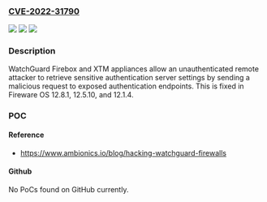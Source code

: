 ### [CVE-2022-31790](https://cve.mitre.org/cgi-bin/cvename.cgi?name=CVE-2022-31790)
![](https://img.shields.io/static/v1?label=Product&message=n%2Fa&color=blue)
![](https://img.shields.io/static/v1?label=Version&message=n%2Fa&color=blue)
![](https://img.shields.io/static/v1?label=Vulnerability&message=n%2Fa&color=brighgreen)

### Description

WatchGuard Firebox and XTM appliances allow an unauthenticated remote attacker to retrieve sensitive authentication server settings by sending a malicious request to exposed authentication endpoints. This is fixed in Fireware OS 12.8.1, 12.5.10, and 12.1.4.

### POC

#### Reference
- https://www.ambionics.io/blog/hacking-watchguard-firewalls

#### Github
No PoCs found on GitHub currently.


